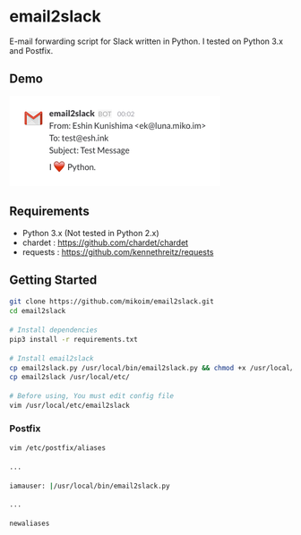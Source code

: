 # email2slack

E-mail forwarding script for Slack written in Python.
I tested on Python 3.x and Postfix.

## Demo

![Slack](slack-demo.png)

## Requirements

 - Python 3.x (Not tested in Python 2.x)
 - chardet : https://github.com/chardet/chardet
 - requests : https://github.com/kennethreitz/requests

## Getting Started

```bash
git clone https://github.com/mikoim/email2slack.git
cd email2slack

# Install dependencies
pip3 install -r requirements.txt

# Install email2slack
cp email2slack.py /usr/local/bin/email2slack.py && chmod +x /usr/local/bin/email2slack.py
cp email2slack /usr/local/etc/

# Before using, You must edit config file
vim /usr/local/etc/email2slack
```

### Postfix
```bash
vim /etc/postfix/aliases

...

iamauser: |/usr/local/bin/email2slack.py

...

newaliases
```